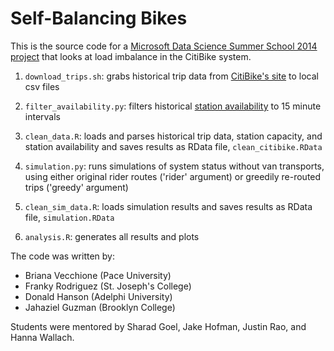 # Self-Balancing Bikes

This is the source code for a [Microsoft Data Science Summer School 2014 project](https://ds3.research.microsoft.com/projects) that looks at load imbalance in the CitiBike system.

1. `download_trips.sh`: grabs historical trip data from [CitiBike's site](http://citibikenyc.com/system-data) to local csv files

2. `filter_availability.py`: filters historical [station availability](https://github.com/astanway) to 15 minute intervals

2. `clean_data.R`: loads and parses historical trip data, station capacity, and station availability and saves results as RData file, `clean_citibike.RData`

3. `simulation.py`: runs simulations of system status without van transports, using either original rider routes ('rider' argument) or greedily re-routed trips ('greedy' argument)

4. `clean_sim_data.R`: loads simulation results and saves results as RData file, `simulation.RData`

5. `analysis.R`: generates all results and plots

The code was written by:

* Briana Vecchione (Pace University)
* Franky Rodriguez (St. Joseph's College)
* Donald Hanson (Adelphi University)
* Jahaziel Guzman (Brooklyn College)

Students were mentored by Sharad Goel, Jake Hofman, Justin Rao, and Hanna Wallach.